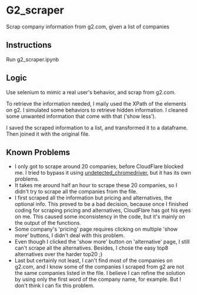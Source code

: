 # G2_scraper
Scrap company information from g2.com, given a list of companies

## Instructions
Run g2_scraper.ipynb

## Logic
Use selenium to mimic a real user's behavior, and scrap from g2.com.

To retrieve the information needed, I maily used the XPath of the elements on g2. I simulated some behaviors to retrieve hidden information. I cleaned some unwanted information that come with that ('show less').

I saved the scraped information to a list, and transformed it to a dataframe. Then joined it with the original file.

## Known Problems
- I only got to scrape around 20 companies, before CloudFlare blocked me. I tried to bypass it using [undetected_chromedriver](https://github.com/ultrafunkamsterdam/undetected-chromedriver), but it has its own problems.
- It takes me around half an hour to scrape these 20 companies, so I didn't try to scrape all the companies from the file.
- I first scraped all the information but pricing and alternatives, the optional info. This proved to be a bad decision, because once I finished coding for scraping pricing and alternatives, CloudFlare has got his eyes on me. This caused some inconsistency in the code, but it's mainly on the output of the functions.
- Some company's 'pricing' page requires clicking on multiple 'show more' buttons, I didn't deal with this problem.
- Even though I clicked the 'show more' button on 'alternative' page, I still can't scrape all the alternatives. Besides, I chose the easy top8 alternatives over the harder top20 ;)
- Last but certainly not least, I can't find most of the companies on g2.com, and I know some of the companies I scraped from g2 are not the same companies listed in the file. I believe I can refine the solution by using only the first word of the company name, for example. But I don't think I can fix this problem.
